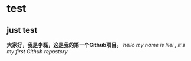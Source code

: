 # test
## just test
**大家好，我是李磊，这是我的第一个Github项目。**
*hello my name is lilei , it's my first Github repostory*

